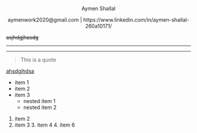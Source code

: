 
<p <h1 style = "text-align:center;">Aymen Shallal</h1> </p>

<p <h3 style = "text-align: center;"> aymenwork2020@gmail.com | https://www.linkedin.com/in/aymen-shallal-260a10171/</h3> </p>

~~asjhdgjhasdg~~

---

---

> This is a quote 

[ahsdgjhdsa](https://www.bbc.co.uk/iplayer)

* item 1
* item 2
* item 3
  * nested item 1
  * nested item 2

1. item 2
2. item 3
   3. item 4
   4. item 6


![]()

